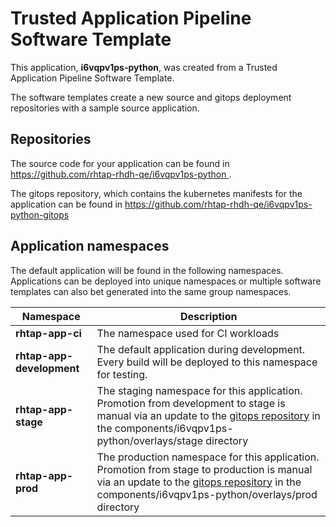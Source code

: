 # Trusted Application Pipeline Software Template

This application, **i6vqpv1ps-python**, was created from a Trusted Application Pipeline Software Template.

The software templates create a new source and gitops deployment repositories with a sample source application. 

## Repositories

The source code for your application can be found in [https://github.com/rhtap-rhdh-qe/i6vqpv1ps-python ](https://github.com/rhtap-rhdh-qe/i6vqpv1ps-python ).
 
The gitops repository, which contains the kubernetes manifests for the application can be found in 
[https://github.com/rhtap-rhdh-qe/i6vqpv1ps-python-gitops ](https://github.com/rhtap-rhdh-qe/i6vqpv1ps-python-gitops ) 

## Application namespaces 

The default application will be found in the following namespaces. Applications can be deployed into unique namespaces or multiple software templates can also bet generated into the same group namespaces.  

|  Namespace   |  Description   |  
| -------- | -------- |
| **rhtap-app-ci** | The namespace used for CI workloads |
| **rhtap-app-development** | The default application during development. Every build will be deployed to this namespace for testing. |
| **rhtap-app-stage** | The staging namespace for this application. Promotion from development to stage is manual via an update to the [gitops repository](https://github.com/rhtap-rhdh-qe/i6vqpv1ps-python-gitops ) in the components/i6vqpv1ps-python/overlays/stage directory |
| **rhtap-app-prod** | The production namespace for this application. Promotion from stage to production is manual via an update to the [gitops repository](https://github.com/rhtap-rhdh-qe/i6vqpv1ps-python-gitops ) in the components/i6vqpv1ps-python/overlays/prod directory |